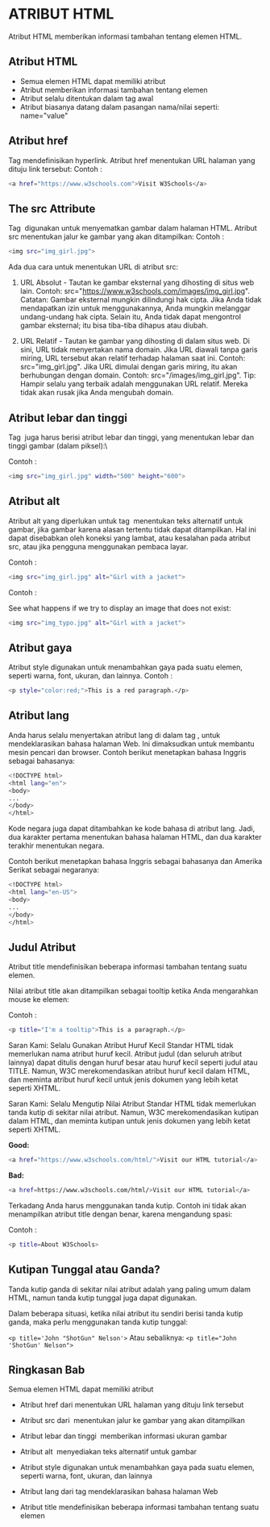 # ATRIBUT HTML
Atribut HTML memberikan informasi tambahan tentang elemen HTML.

## Atribut HTML

- Semua elemen HTML dapat memiliki atribut
- Atribut memberikan informasi tambahan tentang elemen
- Atribut selalu ditentukan dalam tag awal
- Atribut biasanya datang dalam pasangan nama/nilai seperti: name="value"

## Atribut href

Tag <a> mendefinisikan hyperlink. Atribut href menentukan URL halaman yang dituju link tersebut:
Contoh : 
```sh
<a href="https://www.w3schools.com">Visit W3Schools</a>
```
## The src Attribute
Tag <img> digunakan untuk menyematkan gambar dalam halaman HTML. Atribut src menentukan jalur ke gambar yang akan ditampilkan:
Contoh : 
```sh
<img src="img_girl.jpg">
```
Ada dua cara untuk menentukan URL di atribut src:
1. URL Absolut - Tautan ke gambar eksternal yang dihosting di situs web lain. Contoh: src="https://www.w3schools.com/images/img_girl.jpg".
Catatan: Gambar eksternal mungkin dilindungi hak cipta. Jika Anda tidak mendapatkan izin untuk menggunakannya, Anda mungkin melanggar undang-undang hak cipta. Selain itu, Anda tidak dapat mengontrol gambar eksternal; itu bisa tiba-tiba dihapus atau diubah.

2. URL Relatif - Tautan ke gambar yang dihosting di dalam situs web. Di sini, URL tidak menyertakan nama domain. Jika URL diawali tanpa garis miring, URL tersebut akan relatif terhadap halaman saat ini. Contoh: src="img_girl.jpg". Jika URL dimulai dengan garis miring, itu akan berhubungan dengan domain. Contoh: src="/images/img_girl.jpg".
Tip: Hampir selalu yang terbaik adalah menggunakan URL relatif. Mereka tidak akan rusak jika Anda mengubah domain.

## Atribut lebar dan tinggi
Tag <img> juga harus berisi atribut lebar dan tinggi, yang menentukan lebar dan tinggi gambar (dalam piksel):\

Contoh : 

```sh
<img src="img_girl.jpg" width="500" height="600">
```

## Atribut alt

Atribut alt yang diperlukan untuk tag <img> menentukan teks alternatif untuk gambar, jika gambar karena alasan tertentu tidak dapat ditampilkan. Hal ini dapat disebabkan oleh koneksi yang lambat, atau kesalahan pada atribut src, atau jika pengguna menggunakan pembaca layar.

Contoh : 
```sh
<img src="img_girl.jpg" alt="Girl with a jacket">
```

Contoh : 

See what happens if we try to display an image that does not exist:
```sh
<img src="img_typo.jpg" alt="Girl with a jacket">
```
## Atribut gaya
Atribut style digunakan untuk menambahkan gaya pada suatu elemen, seperti warna, font, ukuran, dan lainnya.
Contoh : 
```sh
<p style="color:red;">This is a red paragraph.</p>
```
## Atribut lang

Anda harus selalu menyertakan atribut lang di dalam tag <html>, untuk mendeklarasikan bahasa halaman Web. Ini dimaksudkan untuk membantu mesin pencari dan browser.
Contoh berikut menetapkan bahasa Inggris sebagai bahasanya:
```sh
<!DOCTYPE html>
<html lang="en">
<body>
...
</body>
</html>
```

Kode negara juga dapat ditambahkan ke kode bahasa di atribut lang. Jadi, dua karakter pertama menentukan bahasa halaman HTML, dan dua karakter terakhir menentukan negara.

Contoh berikut menetapkan bahasa Inggris sebagai bahasanya dan Amerika Serikat sebagai negaranya:

```sh
<!DOCTYPE html>
<html lang="en-US">
<body>
...
</body>
</html>
```

## Judul Atribut
Atribut title mendefinisikan beberapa informasi tambahan tentang suatu elemen.

Nilai atribut title akan ditampilkan sebagai tooltip ketika Anda mengarahkan mouse ke elemen:

Contoh : 
```sh
<p title="I'm a tooltip">This is a paragraph.</p>
```
Saran Kami: Selalu Gunakan Atribut Huruf Kecil
Standar HTML tidak memerlukan nama atribut huruf kecil.
Atribut judul (dan seluruh atribut lainnya) dapat ditulis dengan huruf besar atau huruf kecil seperti judul atau TITLE.
Namun, W3C merekomendasikan atribut huruf kecil dalam HTML, dan meminta atribut huruf kecil untuk jenis dokumen yang lebih ketat seperti XHTML.

Saran Kami: Selalu Mengutip Nilai Atribut
Standar HTML tidak memerlukan tanda kutip di sekitar nilai atribut.
Namun, W3C merekomendasikan kutipan dalam HTML, dan meminta kutipan untuk jenis dokumen yang lebih ketat seperti XHTML.

**Good:**
```sh
<a href="https://www.w3schools.com/html/">Visit our HTML tutorial</a>
```
**Bad:**
```sh
<a href=https://www.w3schools.com/html/>Visit our HTML tutorial</a>
```
Terkadang Anda harus menggunakan tanda kutip. Contoh ini tidak akan menampilkan atribut title dengan benar, karena mengandung spasi:

Contoh : 

```sh
<p title=About W3Schools>
```

## Kutipan Tunggal atau Ganda?

Tanda kutip ganda di sekitar nilai atribut adalah yang paling umum dalam HTML, namun tanda kutip tunggal juga dapat digunakan.

Dalam beberapa situasi, ketika nilai atribut itu sendiri berisi tanda kutip ganda, maka perlu menggunakan tanda kutip tunggal:

`<p title='John "ShotGun" Nelson'>`
Atau sebaliknya:
`<p title="John 'ShotGun' Nelson">`

## Ringkasan Bab

Semua elemen HTML dapat memiliki atribut

- Atribut href dari <a> menentukan URL halaman yang dituju link tersebut

- Atribut src dari <img> menentukan jalur ke gambar yang akan ditampilkan

- Atribut lebar dan tinggi <img> memberikan informasi ukuran gambar

- Atribut alt <img> menyediakan teks alternatif untuk gambar

- Atribut style digunakan untuk menambahkan gaya pada suatu elemen, seperti warna, font, ukuran, dan lainnya

- Atribut lang dari tag <html> mendeklarasikan bahasa halaman Web

- Atribut title mendefinisikan beberapa informasi tambahan tentang suatu elemen
